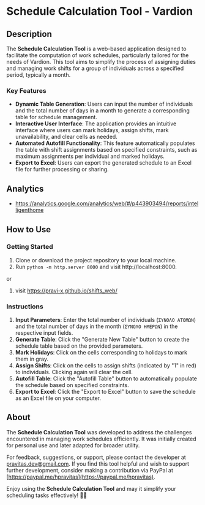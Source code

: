# Schedule Calculation Tool - Vardion

## Description

The **Schedule Calculation Tool** is a web-based application designed to facilitate the computation of work schedules, particularly tailored for the needs of Vardion. This tool aims to simplify the process of assigning duties and managing work shifts for a group of individuals across a specified period, typically a month.

### Key Features

- **Dynamic Table Generation**: Users can input the number of individuals and the total number of days in a month to generate a corresponding table for schedule management.
- **Interactive User Interface**: The application provides an intuitive interface where users can mark holidays, assign shifts, mark unavailability, and clear cells as needed.
- **Automated Autofill Functionality**: This feature automatically populates the table with shift assignments based on specified constraints, such as maximum assignments per individual and marked holidays.
- **Export to Excel**: Users can export the generated schedule to an Excel file for further processing or sharing.

## Analytics

 - https://analytics.google.com/analytics/web/#/p443903494/reports/intelligenthome
 
## How to Use

### Getting Started

1. Clone or download the project repository to your local machine.
2. Run `python -m http.server 8000` and visit http://localhost:8000.

or

1. visit https://pravi-x.github.io/shifts_web/

### Instructions

1. **Input Parameters**: Enter the total number of individuals (`ΣΥΝΟΛΟ ΑΤΟΜΩΝ`) and the total number of days in the month (`ΣΥΝΟΛΟ ΗΜΕΡΩΝ`) in the respective input fields.
2. **Generate Table**: Click the "Generate New Table" button to create the schedule table based on the provided parameters.
3. **Mark Holidays**: Click on the cells corresponding to holidays to mark them in gray.
4. **Assign Shifts**: Click on the cells to assign shifts (indicated by "1" in red) to individuals. Clicking again will clear the cell.
5. **Autofill Table**: Click the "Autofill Table" button to automatically populate the schedule based on specified constraints.
6. **Export to Excel**: Click the "Export to Excel" button to save the schedule as an Excel file on your computer.

## About

The **Schedule Calculation Tool** was developed to address the challenges encountered in managing work schedules efficiently. It was initially created for personal use and later adapted for broader utility.

For feedback, suggestions, or support, please contact the developer at [pravitas.dev@gmail.com](mailto:pravitas.dev@gmail.com). If you find this tool helpful and wish to support further development, consider making a contribution via PayPal at [https://paypal.me/hpravitas](https://paypal.me/hpravitas).

Enjoy using the **Schedule Calculation Tool** and may it simplify your scheduling tasks effectively! 📅✨